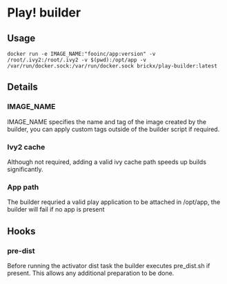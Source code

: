 Play! builder
======================

## Usage

```
docker run -e IMAGE_NAME:"fooinc/app:version" -v /root/.ivy2:/root/.ivy2 -v $(pwd):/opt/app -v /var/run/docker.sock:/var/run/docker.sock brickx/play-builder:latest
```

## Details

### IMAGE_NAME
IMAGE_NAME specifies the name and tag of the image created by the builder, you can apply custom tags outside of the builder script if required.

### Ivy2 cache
Although not required, adding a valid ivy cache path speeds up builds significantly.

### App path
The builder requried a valid play application to be attached in /opt/app, the builder will fail if no app is present


## Hooks

### pre-dist
Before running the activator dist task the builder executes pre_dist.sh if present.
This allows any additional preparation to be done.

